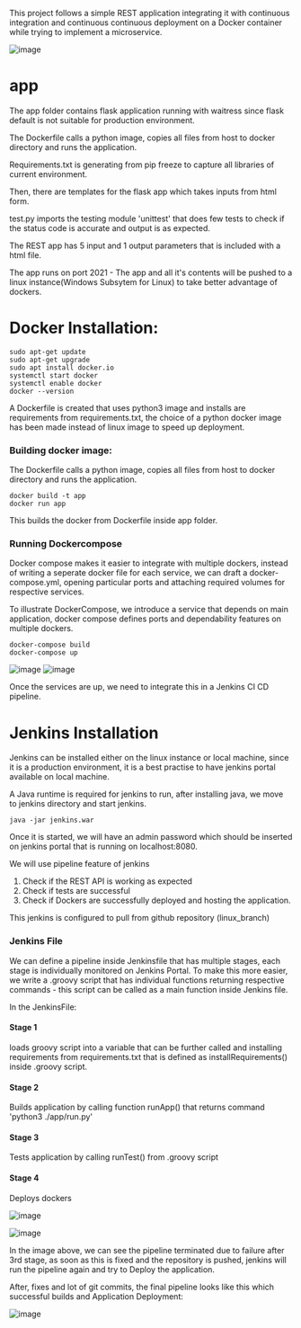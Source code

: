 This project follows a simple REST application integrating it with continuous integration and continuous continuous deployment on a Docker container while trying to implement a microservice.  

![image](https://user-images.githubusercontent.com/38083799/139068751-77d3a1c1-d20e-45b4-b492-aac596270741.png)

# app
The app folder contains flask application running with waitress since flask default is not suitable for production environment.

The Dockerfile calls a python image, copies all files from host to docker directory and runs the application.

Requirements.txt is generating from pip freeze to capture all libraries of current environment.

Then, there are templates for the flask app which takes inputs from html form.

test.py imports the testing module 'unittest' that does few tests to check if the status code is accurate and output is as expected.

The REST app has 5 input and 1 output parameters that is included with a html file.

The app runs on port 2021 - The app and all it's contents will be pushed to a linux instance(Windows Subsytem for Linux) to take better advantage of dockers.

# Docker Installation: 
```
sudo apt-get update
sudo apt-get upgrade
sudo apt install docker.io
systemctl start docker
systemctl enable docker
docker --version
```

A Dockerfile is created that uses python3 image and installs are requirements from requirements.txt, the choice of a python docker image has been made instead of linux image to speed up deployment.

### Building docker image:

The Dockerfile calls a python image, copies all files from host to docker directory and runs the application.

```
docker build -t app
docker run app
```

This builds the docker from Dockerfile inside app folder. 

### Running Dockercompose

Docker compose makes it easier to integrate with multiple dockers, instead of writing a seperate docker file for each service, we can draft a docker-compose.yml, opening particular ports and attaching required volumes for respective services.

To illustrate DockerCompose, we introduce a service that depends on main application, docker compose defines ports and dependability features on multiple dockers.

```
docker-compose build
docker-compose up
```

![image](https://user-images.githubusercontent.com/38083799/138735378-44fa2c46-cdcd-4eda-b0a3-3e2154f117de.png)
![image](https://user-images.githubusercontent.com/38083799/138735423-ef73f470-004a-4abe-90ee-98a2dc060b77.png)

Once the services are up, we need to integrate this in a Jenkins CI CD pipeline. 


# Jenkins Installation
Jenkins can be installed either on the linux instance or local machine, since it is a production environment, it is a best practise to have jenkins portal available on local machine.

A Java runtime is required for jenkins to run, after installing java, we move to jenkins directory and start jenkins.

```
java -jar jenkins.war
```

Once it is started, we will have an admin password which should be inserted on jenkins portal that is running on localhost:8080.

We will use pipeline feature of jenkins
1. Check if the REST API is working as expected 
2. Check if tests are successful 
2. Check if Dockers are successfully deployed and hosting the application.



This jenkins is configured to pull from github repository (linux_branch) 

### Jenkins File

We can define a pipeline inside Jenkinsfile that has multiple stages, each stage is individually monitored on Jenkins Portal. To make this more easier, we write a .groovy script that has individual functions returning respective commands - this script can be called as a main function inside Jenkins file. 

In the JenkinsFile:
#### Stage 1 

loads groovy script into a variable that can be further called and installing requirements from requirements.txt that is defined as installRequirements() inside .groovy script.

#### Stage 2

Builds application by calling function runApp() that returns command 'python3 ./app/run.py'

#### Stage 3

Tests application by calling runTest() from .groovy script

#### Stage 4 

Deploys dockers 


![image](https://user-images.githubusercontent.com/38083799/138784350-9af8e651-e575-4253-a182-8920ded42eef.png)

![image](https://user-images.githubusercontent.com/38083799/138781004-a627f4ba-f1f7-4af7-a19b-380ef6a02c3c.png)

In the image above, we can see the pipeline terminated due to failure after 3rd stage, as soon as this is fixed and the repository is pushed, jenkins will run the pipeline again and try to Deploy the application.

After, fixes and lot of git commits, the final pipeline looks like this which successful builds and Application Deployment: 

![image](https://user-images.githubusercontent.com/38083799/139080421-4b3aaf31-07fc-453f-a5f1-c99abfe1080b.png)


